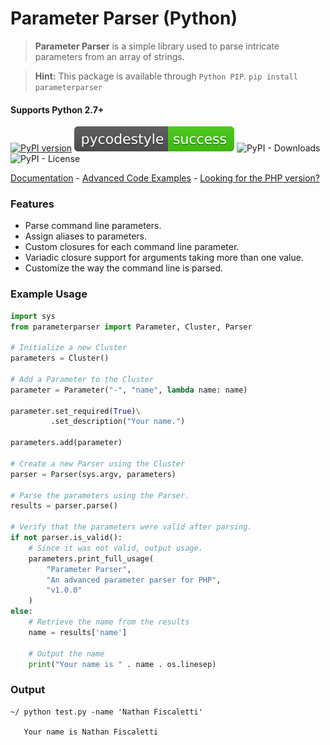 # Parameter Parser (Python)

> **Parameter Parser** is a simple library used to parse intricate parameters from an array of strings.

> **Hint:** This package is available through `Python PIP`.
> `pip install parameterparser` 

#### Supports Python 2.7+

[![PyPI version](https://badge.fury.io/py/parameterparser.svg)](https://badge.fury.io/py/parameterparser)
[![PyCodeStyle](./stylebadge.svg)](./tests/latest.stylelog)
![PyPI - Downloads](https://img.shields.io/pypi/dm/parameterparser.svg)
![PyPI - License](https://img.shields.io/pypi/l/parameterparser.svg)

[Documentation](./docs/) - [Advanced Code Examples](./examples/readme.md) - [Looking for the PHP version?](https://github.com/nathan-fiscaletti/parameterparser)

### Features
* Parse command line parameters.
* Assign aliases to parameters.
* Custom closures for each command line parameter.
* Variadic closure support for arguments taking more than one value.
* Customize the way the command line is parsed.

### Example Usage
```python
import sys
from parameterparser import Parameter, Cluster, Parser

# Initialize a new Cluster
parameters = Cluster()

# Add a Parameter to the Cluster
parameter = Parameter("-", "name", lambda name: name)

parameter.set_required(True)\
         .set_description("Your name.")

parameters.add(parameter)

# Create a new Parser using the Cluster
parser = Parser(sys.argv, parameters)

# Parse the parameters using the Parser.
results = parser.parse()

# Verify that the parameters were valid after parsing.
if not parser.is_valid():
    # Since it was not valid, output usage.
    parameters.print_full_usage(
        "Parameter Parser",
        "An advanced parameter parser for PHP",
        "v1.0.0"
    )
else:
    # Retrieve the name from the results
    name = results['name']

    # Output the name
    print("Your name is " . name . os.linesep)
```

### Output
```
~/ python test.py -name 'Nathan Fiscaletti'

   Your name is Nathan Fiscaletti
```
